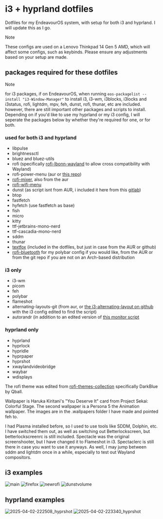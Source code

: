 # i3 + hyprland dotfiles
Dotfiles for my EndeavourOS system, with setup for both i3 and hyprland. I will update this as I go. 
>[!NOTE]
>These configs are used on a Lenovo Thinkpad 14 Gen 5 AMD, which will affect some configs, such as keybinds. Please ensure any adjustments based on your setup are made.

## packages required for these dotfiles
> [!NOTE]
> for i3 packages, if on EndeavourOS, when running ```eos-packagelist --install "i3-Window-Manager"``` to install i3, i3-wm, i3blocks, i3locks and i3status, rofi, lightdm, mpv, feh, dunst, rofi, thunar, etc are included. however, there are still important other packages and scripts to install.
> Depending on if you'd like to use my hyprland or my i3 config, I will seperate the packages below by whether they're required for one, or for both.

### used for both i3 and hyprland
- libpulse
- brightnessctl
- bluez and bluez-utils
- rofi (specifically [rofi-lbonn-wayland](https://github.com/lbonn/rofi) to allow cross compatibility with Wayland)
- rofi-power-menu (aur or [this repo](https://github.com/jluttine/rofi-power-menu))
- [rofi-mixer](https://github.com/joshpetit/rofi-mixer), also from the aur
- [rofi-wifi-menu](https://github.com/ericmurphyxyz/rofi-wifi-menu) 
- dunst (as script isnt from AUR, i included it here from this [gitlab](https://gitlab.com/Nmoleo/i3-volume-brightness-indicator))
- btop
- fastfetch
- hyfetch (use fastfetch as base)
- fish
- micro
- kitty
- ttf-jetbrains-mono-nerd
- ttf-cascadia-mono-nerd
- sddm
- thunar
- [textfox](https://github.com/adriankarlen/textfox) (included in the dotfiles, but just in case from the AUR or github)
- [rofi-bluetooth](https://github.com/nickclyde/rofi-bluetooth/tree/master) for my polybar config if you would like, from the AUR or from the git repo if you are not on an Arch-based distribution


### i3 only
- i3-wm
- picom
- feh
- polybar
- flameshot
- alternating-layouts-git (from aur, or [the i3-alternating-layout on github](https://github.com/olemartinorg/i3-alternating-layout?tab=readme-ov-file) with the i3 config edited to find the script)
- autorandr (in addition to an edited version of [this monitor script](https://github.com/davatorium/rofi-scripts/blob/master/monitor_layout.sh)

### hyprland only
- hyprland
- hyprlock
- hypridle
- hyprpaper
- hyprshot
- xwaylandvideobridge
- waybar
- wdisplays

The rofi theme was edited from [rofi-themes-collection](https://github.com/newmanls/rofi-themes-collection) specifically DarkBlue by Qball.

Wallpaper is Haruka Kiritani's "You Deserve It" card from Project Sekai: Colorful Stage. The second wallpaper is a Persona 5 the Animation wallpaper. The images are in the .wallpapers folder I have made and pointed feh to.

I had Plasma installed before, so I used to use tools like SDDM, Dolphin, etc. I have switched them out, as well as switching out Betterlockscreen, but betterlockscreenrc is still included. Spectacle was the original screenshooter, but I have changed it to Flameshot in i3. Spectaclerc is still there in case you want to use it anyways. As well, I may jump between sddm and lightdm once in a while, especially to test out Wayland compositors.


## i3 examples
![main](https://github.com/user-attachments/assets/77def8c2-13b9-411e-b709-3576ae2de946)
![firefox](https://github.com/user-attachments/assets/65bad86c-9cc9-4e57-993d-217b866fc202)
![newrofi](https://github.com/user-attachments/assets/0e98aa1f-8302-46a4-bb96-b477d1244dea)
![dunstvolume](https://github.com/user-attachments/assets/37e9a9ae-98cd-4cbe-bda3-edfa4e781de6)

## hyprland examples
![2025-04-02-222508_hyprshot](https://github.com/user-attachments/assets/b58deb9d-f2f1-469b-9e2a-554e4891bfe1)
![2025-04-02-223340_hyprshot](https://github.com/user-attachments/assets/2be3d593-239a-4ff0-99fc-6bdcabf3c43a)
